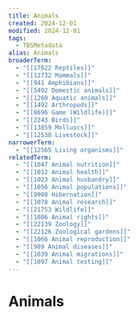 ```yaml
---
title: Animals
created: 2024-12-01
modified: 2024-12-01
tags:
  - TBSMetadata
alias: Animals
broaderTerm:
  - "[[17622 Reptiles]]"
  - "[[12732 Mammals]]"
  - "[[941 Amphibians]]"
  - "[[5492 Domestic animals]]"
  - "[[1260 Aquatic animals]]"
  - "[[1492 Arthropods]]"
  - "[[8696 Game (Wildlife)]]"
  - "[[2243 Birds]]"
  - "[[13859 Molluscs]]"
  - "[[12538 Livestock]]"
narrowerTerm:
  - "[[12565 Living organisms]]"
relatedTerm:
  - "[[1047 Animal nutrition]]"
  - "[[1012 Animal health]]"
  - "[[1023 Animal husbandry]]"
  - "[[1056 Animal populations]]"
  - "[[9908 Hibernation]]"
  - "[[1078 Animal research]]"
  - "[[21753 Wildlife]]"
  - "[[1086 Animal rights]]"
  - "[[22139 Zoology]]"
  - "[[22126 Zoological gardens]]"
  - "[[1066 Animal reproduction]]"
  - "[[989 Animal diseases]]"
  - "[[1039 Animal migrations]]"
  - "[[1097 Animal testing]]"
---
```

# Animals

